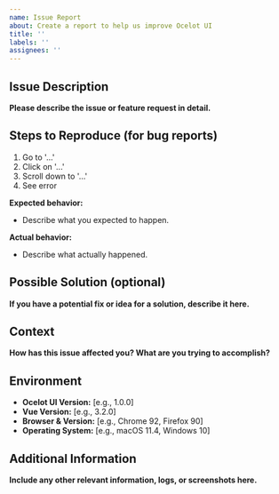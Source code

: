 ```yaml
---
name: Issue Report
about: Create a report to help us improve Ocelot UI
title: ''
labels: ''
assignees: ''
---
```


## Issue Description

**Please describe the issue or feature request in detail.**

## Steps to Reproduce (for bug reports)

1. Go to '...'
2. Click on '...'
3. Scroll down to '...'
4. See error

**Expected behavior:**

-   Describe what you expected to happen.

**Actual behavior:**

-   Describe what actually happened.

## Possible Solution (optional)

**If you have a potential fix or idea for a solution, describe it here.**

## Context

**How has this issue affected you? What are you trying to accomplish?**

## Environment

-   **Ocelot UI Version:** [e.g., 1.0.0]
-   **Vue Version:** [e.g., 3.2.0]
-   **Browser & Version:** [e.g., Chrome 92, Firefox 90]
-   **Operating System:** [e.g., macOS 11.4, Windows 10]

## Additional Information

**Include any other relevant information, logs, or screenshots here.**
